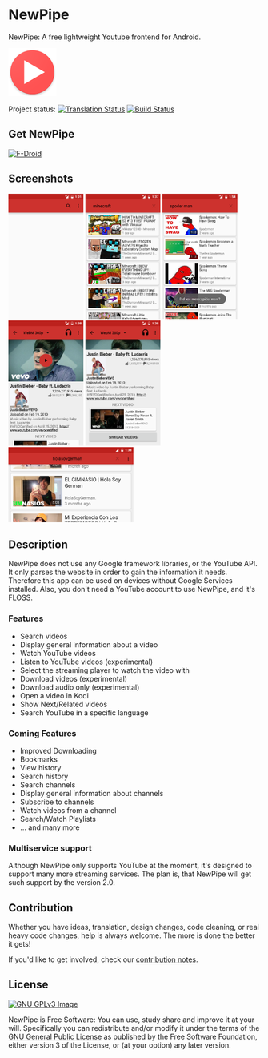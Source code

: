 # NewPipe
NewPipe: A free lightweight Youtube frontend for Android.  

[![NewPipe](app/src/main/res/mipmap-xhdpi/ic_launcher.png)](http://dasochan.nl/newpipe/)

Project status:
[![Translation Status](https://hosted.weblate.org/widgets/NewPipe/-/svg-badge.svg)](https://hosted.weblate.org/engage/NewPipe/)
[![Build Status](https://travis-ci.org/theScrabi/NewPipe.svg)](https://travis-ci.org/theScrabi/NewPipe)

## Get NewPipe

[![F-Droid](https://f-droid.org/wiki/images/0/06/F-Droid-button_get-it-on.png)](https://f-droid.org/repository/browse/?fdfilter=newpipe&fdid=org.schabi.newpipe)

## Screenshots

[<img src="screenshots/screenshot_1.png" width=150>](screenshots/screenshot_1.png)
[<img src="screenshots/screenshot_2.png" width=150>](screenshots/screenshot_2.png)
[<img src="screenshots/screenshot_3.png" width=150>](screenshots/screenshot_3.png)
[<img src="screenshots/screenshot_4.png" width=150>](screenshots/screenshot_4.png)
[<img src="screenshots/screenshot_5.png" width=150>](screenshots/screenshot_5.png)
[<img src="screenshots/screenshot_6.png" width=250>](screenshots/screenshot_6.png)

## Description

NewPipe does not use any Google framework libraries, or the YouTube API. It only parses the website in order to gain the information it needs. Therefore this app can be used on devices without Google Services installed. Also, you don't need a YouTube account to use NewPipe, and it's FLOSS.

### Features

* Search videos
* Display general information about a video
* Watch YouTube videos
* Listen to YouTube videos (experimental)
* Select the streaming player to watch the video with
* Download videos (experimental)
* Download audio only (experimental)
* Open a video in Kodi
* Show Next/Related videos
* Search YouTube in a specific language

### Coming Features

* Improved Downloading
* Bookmarks
* View history
* Search history
* Search channels
* Display general information about channels
* Subscribe to channels
* Watch videos from a channel
* Search/Watch Playlists
* ... and many more

### Multiservice support
Although NewPipe only supports YouTube at the moment, it's designed to support many more streaming services. The plan is, that NewPipe will get such support by the version 2.0.

## Contribution
Whether you have ideas, translation, design changes, code cleaning, or real heavy code changes, help is always welcome.
The more is done the better it gets!

If you'd like to get involved, check our [contribution notes](CONTRIBUTING.md).

## License
[![GNU GPLv3 Image](https://www.gnu.org/graphics/gplv3-127x51.png)](http://www.gnu.org/licenses/gpl-3.0.en.html)  

NewPipe is Free Software: You can use, study share and improve it at your
will. Specifically you can redistribute and/or modify it under the terms of the
[GNU General Public License](https://www.gnu.org/licenses/gpl.html) as
published by the Free Software Foundation, either version 3 of the License, or
(at your option) any later version.  

